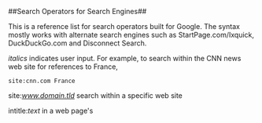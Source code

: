 ##Search Operators for Search Engines##

This is a reference list for search operators built for Google. The syntax mostly works with alternate search engines such as StartPage.com/Ixquick, DuckDuckGo.com and Disconnect Search.

_italics_ indicates user input. For example, to search within the CNN news web site for references to France,

```
site:cnn.com France
```

site:_www.domain.tld_ 	search within a specific web site

intitle:_text_	in a web page's <title>

inurl:_text_	search in a web address

allintitle:

allinurl:

filetype:_file-extension_	search for specific document types by extension (e.g., doc, xls)

link:_www.domain.tld_	search for links or references to a specific web site

inanchor:

cache:

numrange:

daterange:

info:_www.domain.tld_	search for information about a specific domain

related:_text_	search for web pages related to a term

author:_name_	search for a page with the specific author

group:

msgid:

stocks:_stock-symbol_	search for a stock quote by symbol

define:_word_	search for a word's definition

phonebook:_individual or business_	search for phone number

allintext:

intext:

allintext:
